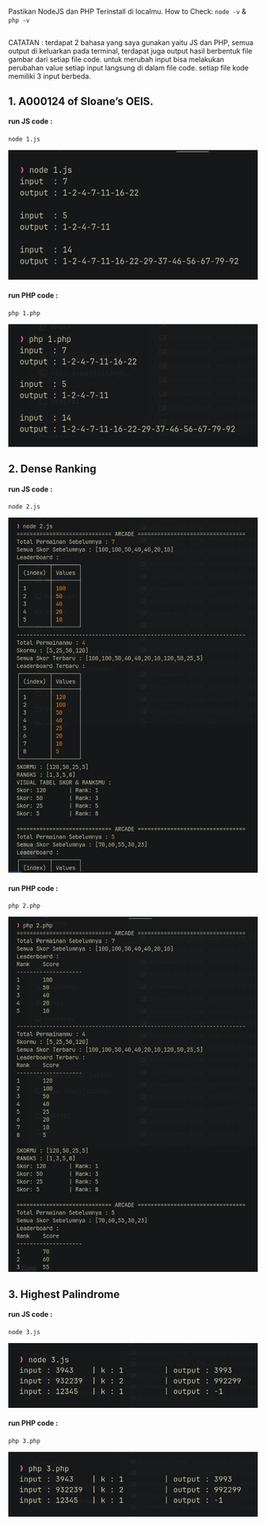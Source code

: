 Pastikan NodeJS dan PHP Terinstall di localmu.
How to Check: `node -v` & `php -v`

##

CATATAN : terdapat 2 bahasa yang saya gunakan yaitu JS dan PHP, semua output di keluarkan pada terminal, terdapat juga output hasil berbentuk file gambar dari setiap file code. untuk merubah input bisa melakukan perubahan value setiap input langsung di dalam file code. setiap file kode memiliki 3 input berbeda.

## 1. A000124 of Sloane’s OEIS.
#### run JS code :
```bash
node 1.js
```
![1.js](outputScreenshoot/1/JS.png)

#### run PHP code :
```bash
php 1.php
```
![1.php](outputScreenshoot/1/PHP.png)

## 2. Dense Ranking
#### run JS code :
```bash
node 2.js
```
![2.js](outputScreenshoot/2/JS.png)

#### run PHP code :
```bash
php 2.php
```
![2.php](outputScreenshoot/2/PHP.png)

## 3. Highest Palindrome
#### run JS code :
```bash
node 3.js
```
![3.js](outputScreenshoot/3/JS.png)

#### run PHP code :
```bash
php 3.php
```
![3.php](outputScreenshoot/3/PHP.png)

##